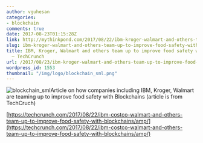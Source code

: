 ```yaml
---
author: vguhesan
categories:
- blockchain
comments: true
date: 2017-08-23T01:15:28Z
link: http://mythinkpond.com/2017/08/22/ibm-kroger-walmart-and-others-team-up-to-improve-food-safety-with-blockchains-techcrunch/
slug: ibm-kroger-walmart-and-others-team-up-to-improve-food-safety-with-blockchains-techcrunch
title: IBM, Kroger, Walmart and others team up to improve food safety with blockchains
  – TechCrunch
url: /2017/08/23/ibm-kroger-walmart-and-others-team-up-to-improve-food-safety-with-blockchains-techcrunch/
wordpress_id: 1553
thumbnail: "/img/logo/blockchain_sml.png"
---
```


![blockchain_sml](/img/2017/01/blockchain_sml.png)Article on how companies including IBM, Kroger, Walmart are teaming up to improve food safety with Blockchains (article is from TechCruch)

[https://techcrunch.com/2017/08/22/ibm-costco-walmart-and-others-team-up-to-improve-food-safety-with-blockchains/amp/](https://techcrunch.com/2017/08/22/ibm-costco-walmart-and-others-team-up-to-improve-food-safety-with-blockchains/amp/)

